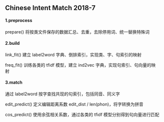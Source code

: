 ## Chinese Intent Match 2018-7

#### 1.preprocess

prepare() 将按类文件保存的数据汇总、去重，去除停用词、统一替换特殊词

#### 2.build

link_fit() 建立 label2word 字典、倒排索引，实现类、字、句索引的映射

freq_fit() 训练各类的 tfidf 模型，建立 ind2vec 字典，实现句索引、句向量的映射

#### 3.match

通过 label2word 按字查找共现的句索引，包括同音、同义字

edit_predict() 定义编辑距离系数 edit_dist / len(phon)，将字转换为拼音

cos_predict() 使用余弦相关系数，通过各类的 tfidf 模型分别得到句向量进行匹配